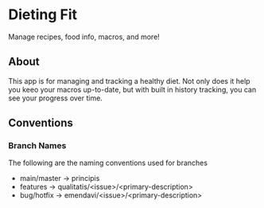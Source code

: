 # Dieting Fit

Manage recipes, food info, macros, and more!

## About

This app is for managing and tracking a healthy diet. Not only does it help you keeo your macros up-to-date, but with built in history tracking, you can see your progress over time.

## Conventions

### Branch Names

The following are the naming conventions used for branches

- main/master -> principis
- features    -> qualitatis/\<issue\>/\<primary-description\>
- bug/hotfix  -> emendavi/\<issue\>/\<primary-description\>
